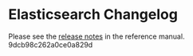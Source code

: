 # Elasticsearch Changelog

Please see the [release notes](https://www.elastic.co/guide/en/elasticsearch/reference/current/es-release-notes.html) in the reference manual.
9dcb98c262a0ce0a829d
